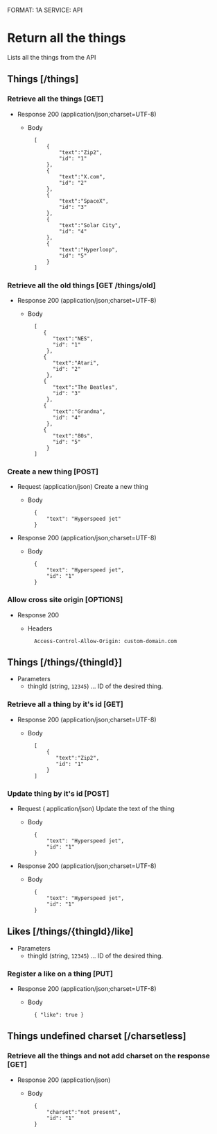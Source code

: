 FORMAT: 1A
SERVICE: API
# Return all the things
Lists all the things from the API

## Things [/things]

### Retrieve all the things [GET]

+ Response 200 (application/json;charset=UTF-8)

    + Body

            [ 
                {
                    "text":"Zip2",
                    "id": "1"
                },
                {
                    "text":"X.com",
                    "id": "2"
                },
                {
                    "text":"SpaceX",
                    "id": "3"
                },
                {
                    "text":"Solar City",
                    "id": "4"
                },
                {
                    "text":"Hyperloop",
                    "id": "5"
                }
            ]

### Retrieve all the old things [GET /things/old]

+ Response 200 (application/json;charset=UTF-8)

    + Body

            [
               {
                  "text":"NES",
                  "id": "1"
                },
               {
                  "text":"Atari",
                  "id": "2"
                },
               {
                  "text":"The Beatles",
                  "id": "3"
                },
               {
                  "text":"Grandma",
                  "id": "4"
                },
               {
                  "text":"80s",
                  "id": "5"
                }
            ]

### Create a new thing [POST]

+ Request (application/json)
Create a new thing

    + Body

            {
                "text": "Hyperspeed jet"
            }

+ Response 200 (application/json;charset=UTF-8)

    + Body

            {
                "text": "Hyperspeed jet",
                "id": "1"
            }
            
### Allow cross site origin [OPTIONS]

+ Response 200
    + Headers

            Access-Control-Allow-Origin: custom-domain.com

## Things [/things/{thingId}]

+ Parameters
    + thingId (string, `12345`) ... ID of the desired thing.

### Retrieve all a thing by it's id [GET]

+ Response 200 (application/json;charset=UTF-8)

    + Body

            [
                {
                   "text":"Zip2",
                   "id": "1"
                }
            ]

### Update thing by it's id [POST]

+ Request ( application/json)
Update the text of the thing

    + Body

            {
                "text": "Hyperspeed jet",
                "id": "1"
            }

+ Response 200 (application/json;charset=UTF-8)

    + Body

            {
                "text": "Hyperspeed jet",
                "id": "1"
            }

## Likes [/things/{thingId}/like]

+ Parameters
    + thingId (string, `12345`) ... ID of the desired thing.

### Register a like on a thing [PUT]

+ Response 200 (application/json;charset=UTF-8)

    + Body

            { "like": true }


## Things undefined charset [/charsetless]

### Retrieve all the things and not add charset on the response [GET]

+ Response 200 (application/json)

    + Body

            {
                "charset":"not present",
                "id": "1"
            }
